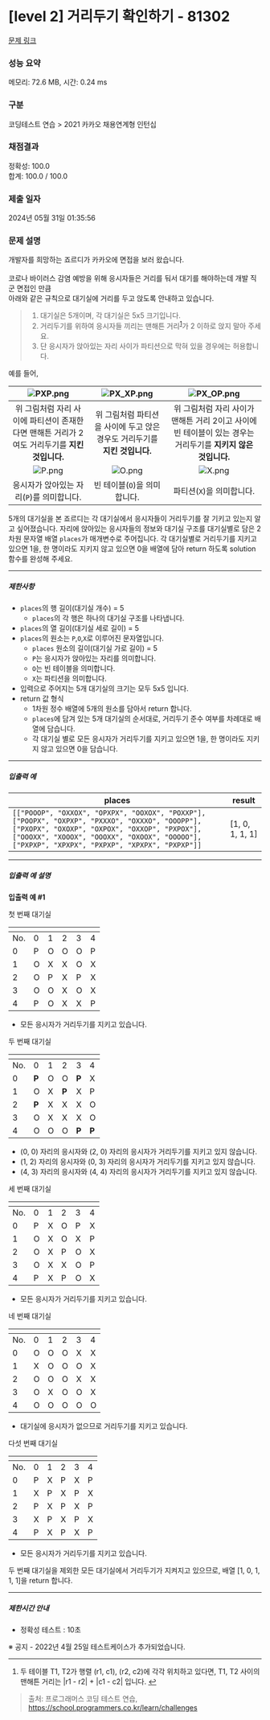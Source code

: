 # [level 2] 거리두기 확인하기 - 81302 

[문제 링크](https://school.programmers.co.kr/learn/courses/30/lessons/81302) 

### 성능 요약

메모리: 72.6 MB, 시간: 0.24 ms

### 구분

코딩테스트 연습 > 2021 카카오 채용연계형 인턴십

### 채점결과

정확성: 100.0<br/>합계: 100.0 / 100.0

### 제출 일자

2024년 05월 31일 01:35:56

### 문제 설명

<p>개발자를 희망하는 죠르디가 카카오에 면접을 보러 왔습니다.<br><br>
코로나 바이러스 감염 예방을 위해 응시자들은 거리를 둬서 대기를 해야하는데 개발 직군 면접인 만큼<br>
아래와 같은 규칙으로 대기실에 거리를 두고 앉도록 안내하고 있습니다.</p>

<blockquote>
<ol>
<li>대기실은 5개이며, 각 대기실은 5x5 크기입니다.</li>
<li>거리두기를 위하여 응시자들 끼리는 맨해튼 거리<sup id="fnref1"><a href="#fn1">1</a></sup>가 2 이하로 앉지 말아 주세요.</li>
<li>단 응시자가 앉아있는 자리 사이가 파티션으로 막혀 있을 경우에는 허용합니다.</li>
</ol>
</blockquote>

<p>예를 들어, </p>
<table class="table">
        <thead><tr>
<th style="text-align: center"><img src="https://grepp-programmers.s3.ap-northeast-2.amazonaws.com/files/production/8c056cac-ec8f-435c-a49a-8125df055c5e/PXP.png" title="" alt="PXP.png"></th>
<th style="text-align: center"><img src="https://grepp-programmers.s3.ap-northeast-2.amazonaws.com/files/production/d611f66e-f9c4-4433-91ce-02887657fe7f/PX_XP.png" title="" alt="PX_XP.png"></th>
<th style="text-align: center"><img src="https://grepp-programmers.s3.ap-northeast-2.amazonaws.com/files/production/ed707158-0511-457b-9e1a-7dbf34a776a5/PX_OP.png" title="" alt="PX_OP.png"></th>
</tr>
</thead>
        <tbody><tr>
<td style="text-align: center">위 그림처럼 자리 사이에 파티션이 존재한다면 맨해튼 거리가 2여도 거리두기를 <strong>지킨 것입니다.</strong></td>
<td style="text-align: center">위 그림처럼 파티션을 사이에 두고 앉은 경우도 거리두기를 <strong>지킨 것입니다.</strong></td>
<td style="text-align: center">위 그림처럼 자리 사이가 맨해튼 거리 2이고 사이에 빈 테이블이 있는 경우는 거리두기를 <strong>지키지 않은 것입니다.</strong></td>
</tr>
<tr>
<td style="text-align: center"><img src="https://grepp-programmers.s3.ap-northeast-2.amazonaws.com/files/production/4c548421-1c32-4947-af9e-a45c61501bc4/P.png" title="" alt="P.png"></td>
<td style="text-align: center"><img src="https://grepp-programmers.s3.ap-northeast-2.amazonaws.com/files/production/ce799a38-668a-4038-b32f-c515b8701262/O.png" title="" alt="O.png"></td>
<td style="text-align: center"><img src="https://grepp-programmers.s3.ap-northeast-2.amazonaws.com/files/production/91e8f98b-baeb-4f81-8cb6-5bafebebdcc7/X.png" title="" alt="X.png"></td>
</tr>
<tr>
<td style="text-align: center">응시자가 앉아있는 자리(<code>P</code>)를 의미합니다.</td>
<td style="text-align: center">빈 테이블(<code>O</code>)을 의미합니다.</td>
<td style="text-align: center">파티션(<code>X</code>)을 의미합니다.</td>
</tr>
</tbody>
      </table>
<p>5개의 대기실을 본 죠르디는 각 대기실에서 응시자들이 거리두기를 잘 기키고 있는지 알고 싶어졌습니다. 자리에 앉아있는 응시자들의 정보와 대기실 구조를 대기실별로 담은 2차원 문자열 배열 <code>places</code>가 매개변수로 주어집니다. 각 대기실별로 거리두기를 지키고 있으면 1을, 한 명이라도 지키지 않고 있으면 0을 배열에 담아 return 하도록 solution 함수를 완성해 주세요.</p>

<hr>

<h5>제한사항</h5>

<ul>
<li><code>places</code>의 행 길이(대기실 개수) = 5

<ul>
<li><code>places</code>의 각 행은 하나의 대기실 구조를 나타냅니다.</li>
</ul></li>
<li><code>places</code>의 열 길이(대기실 세로 길이) = 5</li>
<li><code>places</code>의 원소는 <code>P</code>,<code>O</code>,<code>X</code>로 이루어진 문자열입니다.

<ul>
<li><code>places</code> 원소의 길이(대기실 가로 길이) = 5</li>
<li><code>P</code>는 응시자가 앉아있는 자리를 의미합니다.</li>
<li><code>O</code>는 빈 테이블을 의미합니다.</li>
<li><code>X</code>는 파티션을 의미합니다.</li>
</ul></li>
<li>입력으로 주어지는 5개 대기실의 크기는 모두 5x5 입니다.</li>
<li>return 값 형식

<ul>
<li>1차원 정수 배열에 5개의 원소를 담아서 return 합니다.</li>
<li><code>places</code>에 담겨 있는 5개 대기실의 순서대로, 거리두기 준수 여부를 차례대로 배열에 담습니다.</li>
<li>각 대기실 별로 모든 응시자가 거리두기를 지키고 있으면 1을, 한 명이라도 지키지 않고 있으면 0을 담습니다.</li>
</ul></li>
</ul>

<hr>

<h5>입출력 예</h5>
<table class="table">
        <thead><tr>
<th>places</th>
<th>result</th>
</tr>
</thead>
        <tbody><tr>
<td><code>[["POOOP", "OXXOX", "OPXPX", "OOXOX", "POXXP"], ["POOPX", "OXPXP", "PXXXO", "OXXXO", "OOOPP"], ["PXOPX", "OXOXP", "OXPOX", "OXXOP", "PXPOX"], ["OOOXX", "XOOOX", "OOOXX", "OXOOX", "OOOOO"], ["PXPXP", "XPXPX", "PXPXP", "XPXPX", "PXPXP"]]</code></td>
<td>[1, 0, 1, 1, 1]</td>
</tr>
</tbody>
      </table>
<hr>

<h5>입출력 예 설명</h5>

<p><strong>입출력 예 #1</strong></p>

<p>첫 번째 대기실</p>
<table class="table">
        <thead><tr>
<th></th>
<th></th>
<th></th>
<th></th>
<th></th>
<th></th>
</tr>
</thead>
        <tbody><tr>
<td>No.</td>
<td>0</td>
<td>1</td>
<td>2</td>
<td>3</td>
<td>4</td>
</tr>
<tr>
<td>0</td>
<td>P</td>
<td>O</td>
<td>O</td>
<td>O</td>
<td>P</td>
</tr>
<tr>
<td>1</td>
<td>O</td>
<td>X</td>
<td>X</td>
<td>O</td>
<td>X</td>
</tr>
<tr>
<td>2</td>
<td>O</td>
<td>P</td>
<td>X</td>
<td>P</td>
<td>X</td>
</tr>
<tr>
<td>3</td>
<td>O</td>
<td>O</td>
<td>X</td>
<td>O</td>
<td>X</td>
</tr>
<tr>
<td>4</td>
<td>P</td>
<td>O</td>
<td>X</td>
<td>X</td>
<td>P</td>
</tr>
</tbody>
      </table>
<ul>
<li>모든 응시자가 거리두기를 지키고 있습니다.</li>
</ul>

<p>두 번째 대기실</p>
<table class="table">
        <thead><tr>
<th></th>
<th></th>
<th></th>
<th></th>
<th></th>
<th></th>
</tr>
</thead>
        <tbody><tr>
<td>No.</td>
<td>0</td>
<td>1</td>
<td>2</td>
<td>3</td>
<td>4</td>
</tr>
<tr>
<td>0</td>
<td><strong>P</strong></td>
<td>O</td>
<td>O</td>
<td><strong>P</strong></td>
<td>X</td>
</tr>
<tr>
<td>1</td>
<td>O</td>
<td>X</td>
<td><strong>P</strong></td>
<td>X</td>
<td>P</td>
</tr>
<tr>
<td>2</td>
<td><strong>P</strong></td>
<td>X</td>
<td>X</td>
<td>X</td>
<td>O</td>
</tr>
<tr>
<td>3</td>
<td>O</td>
<td>X</td>
<td>X</td>
<td>X</td>
<td>O</td>
</tr>
<tr>
<td>4</td>
<td>O</td>
<td>O</td>
<td>O</td>
<td><strong>P</strong></td>
<td><strong>P</strong></td>
</tr>
</tbody>
      </table>
<ul>
<li>(0, 0) 자리의 응시자와 (2, 0) 자리의 응시자가 거리두기를 지키고 있지 않습니다.</li>
<li>(1, 2) 자리의 응시자와 (0, 3) 자리의 응시자가 거리두기를 지키고 있지 않습니다.</li>
<li>(4, 3) 자리의 응시자와 (4, 4) 자리의 응시자가 거리두기를 지키고 있지 않습니다.</li>
</ul>

<p>세 번째 대기실</p>
<table class="table">
        <thead><tr>
<th></th>
<th></th>
<th></th>
<th></th>
<th></th>
<th></th>
</tr>
</thead>
        <tbody><tr>
<td>No.</td>
<td>0</td>
<td>1</td>
<td>2</td>
<td>3</td>
<td>4</td>
</tr>
<tr>
<td>0</td>
<td>P</td>
<td>X</td>
<td>O</td>
<td>P</td>
<td>X</td>
</tr>
<tr>
<td>1</td>
<td>O</td>
<td>X</td>
<td>O</td>
<td>X</td>
<td>P</td>
</tr>
<tr>
<td>2</td>
<td>O</td>
<td>X</td>
<td>P</td>
<td>O</td>
<td>X</td>
</tr>
<tr>
<td>3</td>
<td>O</td>
<td>X</td>
<td>X</td>
<td>O</td>
<td>P</td>
</tr>
<tr>
<td>4</td>
<td>P</td>
<td>X</td>
<td>P</td>
<td>O</td>
<td>X</td>
</tr>
</tbody>
      </table>
<ul>
<li>모든 응시자가 거리두기를 지키고 있습니다.</li>
</ul>

<p>네 번째 대기실</p>
<table class="table">
        <thead><tr>
<th></th>
<th></th>
<th></th>
<th></th>
<th></th>
<th></th>
</tr>
</thead>
        <tbody><tr>
<td>No.</td>
<td>0</td>
<td>1</td>
<td>2</td>
<td>3</td>
<td>4</td>
</tr>
<tr>
<td>0</td>
<td>O</td>
<td>O</td>
<td>O</td>
<td>X</td>
<td>X</td>
</tr>
<tr>
<td>1</td>
<td>X</td>
<td>O</td>
<td>O</td>
<td>O</td>
<td>X</td>
</tr>
<tr>
<td>2</td>
<td>O</td>
<td>O</td>
<td>O</td>
<td>X</td>
<td>X</td>
</tr>
<tr>
<td>3</td>
<td>O</td>
<td>X</td>
<td>O</td>
<td>O</td>
<td>X</td>
</tr>
<tr>
<td>4</td>
<td>O</td>
<td>O</td>
<td>O</td>
<td>O</td>
<td>O</td>
</tr>
</tbody>
      </table>
<ul>
<li>대기실에 응시자가 없으므로 거리두기를 지키고 있습니다.</li>
</ul>

<p>다섯 번째 대기실</p>
<table class="table">
        <thead><tr>
<th></th>
<th></th>
<th></th>
<th></th>
<th></th>
<th></th>
</tr>
</thead>
        <tbody><tr>
<td>No.</td>
<td>0</td>
<td>1</td>
<td>2</td>
<td>3</td>
<td>4</td>
</tr>
<tr>
<td>0</td>
<td>P</td>
<td>X</td>
<td>P</td>
<td>X</td>
<td>P</td>
</tr>
<tr>
<td>1</td>
<td>X</td>
<td>P</td>
<td>X</td>
<td>P</td>
<td>X</td>
</tr>
<tr>
<td>2</td>
<td>P</td>
<td>X</td>
<td>P</td>
<td>X</td>
<td>P</td>
</tr>
<tr>
<td>3</td>
<td>X</td>
<td>P</td>
<td>X</td>
<td>P</td>
<td>X</td>
</tr>
<tr>
<td>4</td>
<td>P</td>
<td>X</td>
<td>P</td>
<td>X</td>
<td>P</td>
</tr>
</tbody>
      </table>
<ul>
<li>모든 응시자가 거리두기를 지키고 있습니다.</li>
</ul>

<p>두 번째 대기실을 제외한 모든 대기실에서 거리두기가 지켜지고 있으므로, 배열 [1, 0, 1, 1, 1]을 return 합니다.</p>

<hr>

<h5>제한시간 안내</h5>

<ul>
<li>정확성 테스트 : 10초</li>
</ul>

<p>※ 공지 - 2022년 4월 25일 테스트케이스가 추가되었습니다.</p>

<div class="footnotes">
<hr>
<ol>

<li id="fn1">
<p>두 테이블 T1, T2가 행렬 (r1, c1), (r2, c2)에 각각 위치하고 있다면, T1, T2 사이의 맨해튼 거리는 |r1 - r2| + |c1 - c2| 입니다.&nbsp;<a href="#fnref1">↩</a></p>
</li>

</ol>
</div>


> 출처: 프로그래머스 코딩 테스트 연습, https://school.programmers.co.kr/learn/challenges
